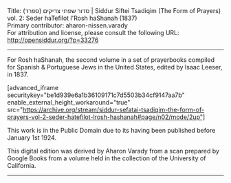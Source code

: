 <html>
<head></head>
<body>
Title: סדור שפתי צדיקים (ספרד)‏ | Siddur Siftei Tsadiqim (The Form of Prayers) vol. 2: Seder haTefilot l'Rosh haShanah (1837)<br />
Primary contributor: aharon-nissen.varady<br />
For attribution and license, please consult the following URL: <a href="http://opensiddur.org/?p=33276">http://opensiddur.org/?p=33276</a>
<p />
<hr />

For Rosh haShanah, the second volume in a set of prayerbooks compiled for Spanish &amp; Portuguese Jews in the United States, edited by Isaac Leeser, in 1837.

[advanced_iframe securitykey="be1d939e6a1b36109171c7d5503b34cf9147aa7b" enable_external_height_workaround="true" src="https://archive.org/stream/siddur-sefatai-tsadiqim-the-form-of-prayers-vol-2-seder-hatefilot-lrosh-hashanah#page/n02/mode/2up"]

This work is in the Public Domain due to its having been published before January 1st 1924.

This digital edition was derived by Aharon Varady from a scan prepared by Google Books from a volume held in the collection of the University of California.

<hr />

<div class="english" style="font-size: 1.2em;">

</div>

&nbsp;

</body>
</html>